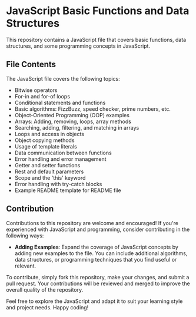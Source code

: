 # JavaScript Basic Functions and Data Structures

This repository contains a JavaScript file that covers basic functions, data structures, and some programming concepts in JavaScript.

## File Contents

The JavaScript file covers the following topics:

- Bitwise operators
- For-in and for-of loops
- Conditional statements and functions
- Basic algorithms: FizzBuzz, speed checker, prime numbers, etc.
- Object-Oriented Programming (OOP) examples
- Arrays: Adding, removing, loops, array methods
- Searching, adding, filtering, and matching in arrays
- Loops and access in objects
- Object copying methods
- Usage of template literals
- Data communication between functions
- Error handling and error management
- Getter and setter functions
- Rest and default parameters
- Scope and the 'this' keyword
- Error handling with try-catch blocks
- Example README template for README file

## Contribution

Contributions to this repository are welcome and encouraged! If you're experienced with JavaScript and programming, consider contributing in the following ways:

- **Adding Examples**: Expand the coverage of JavaScript concepts by adding new examples to the file. You can include additional algorithms, data structures, or programming techniques that you find useful or relevant.

To contribute, simply fork this repository, make your changes, and submit a pull request. Your contributions will be reviewed and merged to improve the overall quality of the repository.

Feel free to explore the JavaScript and adapt it to suit your learning style and project needs. Happy coding!
